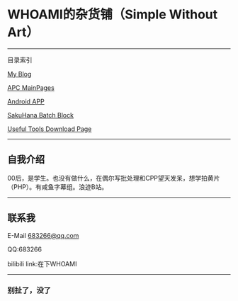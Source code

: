 #  WHOAMI的杂货铺（Simple Without Art）
  
***
  
目录索引
  
  [My Blog](/blog.md)  
  
  [APC MainPages](/APC.md)  
  
  [Android APP](/appmain.md)  
  
  [SakuHana Batch Block](/saku.md)  
  
  [Useful Tools Download Page](/tools.md)  
  
  
***
  
##  自我介绍
  
00后，是学生。也没有做什么，在偶尔写批处理和CPP望天发呆，想学拍黄片（PHP）。有咸鱼字幕组。浪迹B站。
  
***
  
##  联系我
  
E-Mail <683266@qq.com>
  
QQ:683266
  
bilibili link:在下WHOAMI
  
***
  
###  别扯了，没了